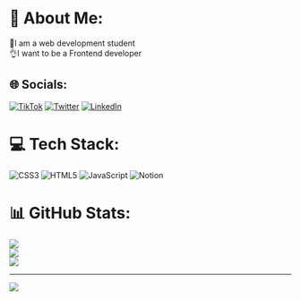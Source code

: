 # 💫 About Me:
💃I am a web development student<br>👌I want to be a Frontend developer


## 🌐 Socials:
[![TikTok](https://img.shields.io/badge/tiktok-000000?style=flat-square&logo=tiktok&logoColor=white)](https://www.tiktok.com/@deniisolo) [![Twitter](https://img.shields.io/badge/Twitter-%231DA1F2.svg?logo=Twitter&logoColor=white)](https://twitter.com/Deniisolo) [![LinkedIn](https://img.shields.io/badge/LinkedIn-%230077B5.svg?logo=linkedin&logoColor=white)](https://www.linkedin.com/in/denisolo/)

# 💻 Tech Stack:
![CSS3](https://img.shields.io/badge/css3-%231572B6.svg?style=for-the-badge&logo=css3&logoColor=white) ![HTML5](https://img.shields.io/badge/html5-%23E34F26.svg?style=for-the-badge&logo=html5&logoColor=white)
![JavaScript](https://img.shields.io/badge/javascript-%23323330.svg?style=for-the-badge&logo=javascript&logoColor=%23F7DF1E) ![Notion](https://img.shields.io/badge/Notion-%23000000.svg?style=for-the-badge&logo=notion&logoColor=white)
# 📊 GitHub Stats:
![](https://github-readme-stats.vercel.app/api?username=deniisolo&theme=dark&hide_border=true&include_all_commits=true&count_private=true)<br/>
![](https://github-readme-streak-stats.herokuapp.com/?user=deniisolo&theme=dark&hide_border=true)<br/>
![](https://github-readme-stats.vercel.app/api/top-langs/?username=deniisolo&theme=dark&hide_border=true&include_all_commits=true&count_private=true&layout=compact)

---
[![](https://visitcount.itsvg.in/api?id=Deniisolo&label=Profile%20Views&color=11&pretty=false)](https://visitcount.itsvg.in)

<!-- Proudly created with GPRM ( https://gprm.itsvg.in ) -->

